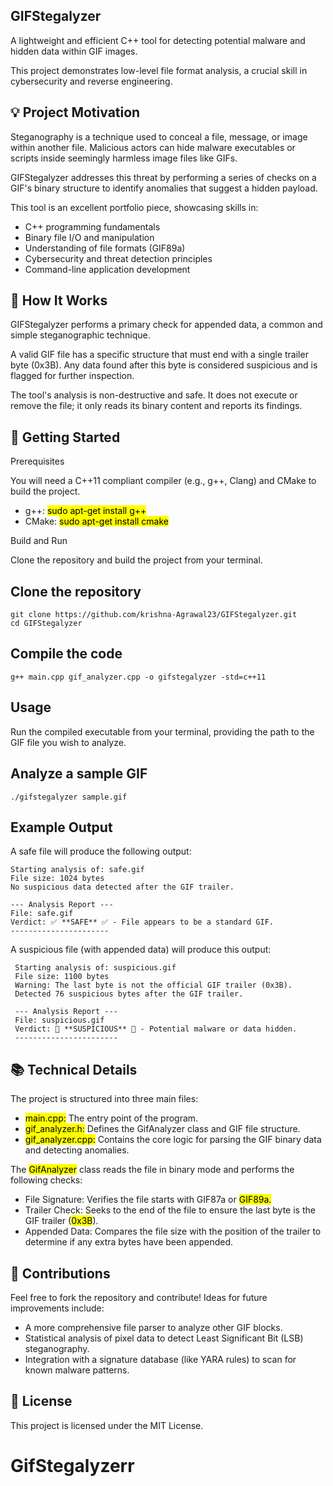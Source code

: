 ## GIFStegalyzer
 
A lightweight and efficient C++ tool for detecting potential malware and hidden data within GIF images. 

This project demonstrates low-level file format analysis, a crucial skill in cybersecurity and reverse engineering.
##

## 💡 Project Motivation
 
Steganography is a technique used to conceal a file, message, or image within another file. Malicious actors can hide malware executables or scripts inside seemingly harmless image files like GIFs.

GIFStegalyzer addresses this threat by performing a series of checks on a GIF's binary structure to identify anomalies that suggest a hidden payload.

 This tool is an excellent portfolio piece, showcasing skills in:
- C++ programming fundamentals
- Binary file I/O and manipulation
- Understanding of file formats (GIF89a)
- Cybersecurity and threat detection principles
- Command-line application development
##

## 🔬 How It Works

GIFStegalyzer performs a primary check for appended data, a common and simple steganographic technique.

A valid GIF file has a specific structure that must end with a single trailer byte (0x3B). Any data found after this byte is considered suspicious and is flagged for further inspection.

The tool's analysis is non-destructive and safe. It does not execute or remove the file; it only reads its binary content and reports its findings.
##

## 🚀 Getting Started

Prerequisites

You will need a C++11 compliant compiler (e.g., g++, Clang) and CMake to build the project.

- g++: <mark>sudo apt-get install g++</mark>
- CMake: <mark>sudo apt-get install cmake</mark>

Build and Run

Clone the repository and build the project from your terminal.
## Clone the repository           
    git clone https://github.com/krishna-Agrawal23/GIFStegalyzer.git
    cd GIFStegalyzer

## Compile the code
    g++ main.cpp gif_analyzer.cpp -o gifstegalyzer -std=c++11

##

## Usage
Run the compiled executable from your terminal, providing the path to the GIF file you wish to analyze.
## Analyze a sample GIF
    ./gifstegalyzer sample.gif

##

## Example Output
A safe file will produce the following output:

    Starting analysis of: safe.gif
    File size: 1024 bytes
    No suspicious data detected after the GIF trailer.
           
    --- Analysis Report ---
    File: safe.gif
    Verdict: ✅ **SAFE** ✅ - File appears to be a standard GIF.
    ----------------------
A suspicious file (with appended data) will produce this output:
          
     Starting analysis of: suspicious.gif
     File size: 1100 bytes
     Warning: The last byte is not the official GIF trailer (0x3B).
     Detected 76 suspicious bytes after the GIF trailer.
           
     --- Analysis Report ---
     File: suspicious.gif
     Verdict: 🚨 **SUSPICIOUS** 🚨 - Potential malware or data hidden.
     -----------------------

##

## 📚 Technical Details
The project is structured into three main files:
- <mark>main.cpp:</mark> The entry point of the program.
- <mark>gif_analyzer.h:</mark> Defines the GifAnalyzer class and GIF file structure.
- <mark>gif_analyzer.cpp:</mark> Contains the core logic for parsing the GIF binary data and detecting anomalies.

The <mark>GifAnalyzer</mark> class reads the file in binary mode and performs the following checks:
- File Signature: Verifies the file starts with <amrk>GIF87a</mark> or <mark>GIF89a.</mark>
- Trailer Check: Seeks to the end of the file to ensure the last byte is the GIF trailer (<mark>0x3B</mark>).
- Appended Data: Compares the file size with the position of the trailer to determine if any extra bytes have been appended.
##

## 🤝 Contributions
Feel free to fork the repository and contribute! Ideas for future improvements include:
- A more comprehensive file parser to analyze other GIF blocks.
- Statistical analysis of pixel data to detect Least Significant Bit (LSB) steganography.
- Integration with a signature database (like YARA rules) to scan for known malware patterns.

## 📄 License

This project is licensed under the MIT License.

# GifStegalyzerr
